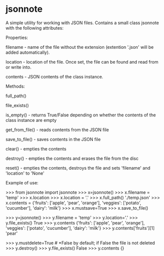 # jsonnote
 A simple utility for working with JSON files. Contains a small class jsonnote with the following attributes:

Properties:

   filename - name of the file without the extension (extention '.json' will be added automatically).

   location - location of the file. Once set, the file can be found and read from or write into.

   contents - JSON contents of the class instance.

Methods:

   full_path()

   file_exists()

   is_empty()      - returns True/False depending on whether the contents of the class instance are empty

   get_from_file() - reads contents from the JSON file

   save_to_file()  - saves contents in the JSON  file

   clear()         - empties the contents

   destroy()       - empties the contents and erases the file from the disc

   reset()         - empties the contents, destroys the file and sets 'filename' and 'location' to 'None'

   Example of use:

 \>>> from jsonnote import jsonnote
 \>>> x=jsonnote()
 \>>> x.filename = 'temp'
 \>>> x.location
 \>>> x.location = '.'
 \>>> x.full_path()
 './temp.json'
 \>>> x.contents = {'fruits': ['apple', 'pear', 'orange'], 'veggies': ['potato', 'cucumber'], 'dairy': 'milk'}
 \>>> x.mustsave=True
 \>>> x.save_to_file()

 \>>> y=jsonnote()
 \>>> y.filename = 'temp'
 \>>> y.location='.'
 \>>> y.file_exists()
 True
 \>>> y.contents
{'fruits': ['apple', 'pear', 'orange'], 'veggies': ['potato', 'cucumber'], 'dairy': 'milk'}
\>>> y.contents['fruits'][1]
'pear'

\>>> y.mustdelete=True # *False by default; if False the file is not deleted
\>>> y.destroy()
\>>> y.file_exists()
False
\>>> y.contents
{}
